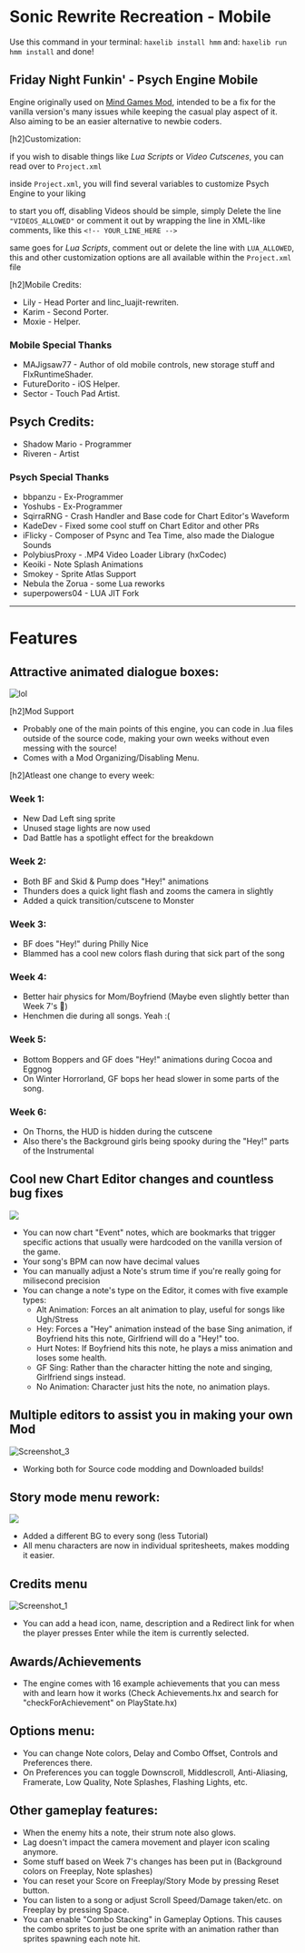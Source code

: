 # Sonic Rewrite Recreation - Mobile

Use this command in your terminal:
```haxelib install hmm```
and:
```haxelib run hmm install```
and done!

## Friday Night Funkin' - Psych Engine Mobile

Engine originally used on [Mind Games Mod](https://gamebanana.com/mods/301107), intended to be a fix for the vanilla version's many issues while keeping the casual play aspect of it. Also aiming to be an easier alternative to newbie coders.

[h2]Customization:

if you wish to disable things like *Lua Scripts* or *Video Cutscenes*, you can read over to `Project.xml`

inside `Project.xml`, you will find several variables to customize Psych Engine to your liking

to start you off, disabling Videos should be simple, simply Delete the line `"VIDEOS_ALLOWED"` or comment it out by wrapping the line in XML-like comments, like this `<!-- YOUR_LINE_HERE -->`

same goes for *Lua Scripts*, comment out or delete the line with `LUA_ALLOWED`, this and other customization options are all available within the `Project.xml` file

[h2]Mobile Credits:

* Lily - Head Porter and linc_luajit-rewriten.
* Karim - Second Porter.
* Moxie - Helper.

### Mobile Special Thanks

* MAJigsaw77 - Author of old mobile controls, new storage stuff and FlxRuntimeShader.
* FutureDorito - iOS Helper.
* Sector - Touch Pad Artist.

## Psych Credits:

* Shadow Mario - Programmer
* Riveren - Artist

### Psych Special Thanks

* bbpanzu - Ex-Programmer
* Yoshubs - Ex-Programmer
* SqirraRNG - Crash Handler and Base code for Chart Editor's Waveform
* KadeDev - Fixed some cool stuff on Chart Editor and other PRs
* iFlicky - Composer of Psync and Tea Time, also made the Dialogue Sounds
* PolybiusProxy - .MP4 Video Loader Library (hxCodec)
* Keoiki - Note Splash Animations
* Smokey - Sprite Atlas Support
* Nebula the Zorua - some Lua reworks
* superpowers04 - LUA JIT Fork

_____________________________________

# Features

## Attractive animated dialogue boxes:

![lol](https://user-images.githubusercontent.com/44785097/127706669-71cd5cdb-5c2a-4ecc-871b-98a276ae8070.gif)

[h2]Mod Support

* Probably one of the main points of this engine, you can code in .lua files outside of the source code, making your own weeks without even messing with the source!
* Comes with a Mod Organizing/Disabling Menu.


[h2]Atleast one change to every week:

### Week 1:

* New Dad Left sing sprite
* Unused stage lights are now used
* Dad Battle has a spotlight effect for the breakdown

### Week 2:

* Both BF and Skid & Pump does "Hey!" animations
* Thunders does a quick light flash and zooms the camera in slightly
* Added a quick transition/cutscene to Monster

### Week 3:

* BF does "Hey!" during Philly Nice
* Blammed has a cool new colors flash during that sick part of the song

### Week 4:

* Better hair physics for Mom/Boyfriend (Maybe even slightly better than Week 7's :eyes:)
* Henchmen die during all songs. Yeah :(

### Week 5:

* Bottom Boppers and GF does "Hey!" animations during Cocoa and Eggnog
* On Winter Horrorland, GF bops her head slower in some parts of the song.

### Week 6:

* On Thorns, the HUD is hidden during the cutscene
* Also there's the Background girls being spooky during the "Hey!" parts of the Instrumental

## Cool new Chart Editor changes and countless bug fixes

![](https://github.com/ShadowMario/FNF-PsychEngine/blob/main/docs/img/chart.png?raw=true)

* You can now chart "Event" notes, which are bookmarks that trigger specific actions that usually were hardcoded on the vanilla version of the game.
* Your song's BPM can now have decimal values
* You can manually adjust a Note's strum time if you're really going for milisecond precision
* You can change a note's type on the Editor, it comes with five example types:
  * Alt Animation: Forces an alt animation to play, useful for songs like Ugh/Stress
  * Hey: Forces a "Hey" animation instead of the base Sing animation, if Boyfriend hits this note, Girlfriend will do a "Hey!" too.
  * Hurt Notes: If Boyfriend hits this note, he plays a miss animation and loses some health.
  * GF Sing: Rather than the character hitting the note and singing, Girlfriend sings instead.
  * No Animation: Character just hits the note, no animation plays.

## Multiple editors to assist you in making your own Mod

![Screenshot_3](https://user-images.githubusercontent.com/44785097/144629914-1fe55999-2f18-4cc1-bc70-afe616d74ae5.png)

* Working both for Source code modding and Downloaded builds!

## Story mode menu rework:

![](https://i.imgur.com/UB2EKpV.png)

* Added a different BG to every song (less Tutorial)
* All menu characters are now in individual spritesheets, makes modding it easier.

## Credits menu

![Screenshot_1](https://user-images.githubusercontent.com/44785097/144632635-f263fb22-b879-4d6b-96d6-865e9562b907.png)

* You can add a head icon, name, description and a Redirect link for when the player presses Enter while the item is currently selected.

## Awards/Achievements

* The engine comes with 16 example achievements that you can mess with and learn how it works (Check Achievements.hx and search for "checkForAchievement" on PlayState.hx)

## Options menu:

* You can change Note colors, Delay and Combo Offset, Controls and Preferences there.
* On Preferences you can toggle Downscroll, Middlescroll, Anti-Aliasing, Framerate, Low Quality, Note Splashes, Flashing Lights, etc.

## Other gameplay features:

* When the enemy hits a note, their strum note also glows.
* Lag doesn't impact the camera movement and player icon scaling anymore.
* Some stuff based on Week 7's changes has been put in (Background colors on Freeplay, Note splashes)
* You can reset your Score on Freeplay/Story Mode by pressing Reset button.
* You can listen to a song or adjust Scroll Speed/Damage taken/etc. on Freeplay by pressing Space.
* You can enable "Combo Stacking" in Gameplay Options. This causes the combo sprites to just be one sprite with an animation rather than sprites spawning each note hit.
